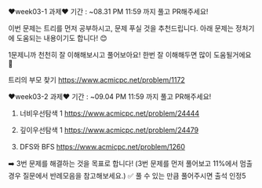 ❤week03-1 과제❤
기간 : ~08.31 PM 11:59 까지
풀고 PR해주세요!

이번 문제는 트리를 먼저 공부하시고, 문제 푸실 것을 추천드립니다.
아래 문제는 정처기에 도움되는 내용이기도 합니다! 😊

1문제니까 천천히 잘 이해해보시고 풀어보아요! 한번 잘 이해해두면 많이 도움될거에요🥸

트리의 부모 찾기
https://www.acmicpc.net/problem/1172



❤week03-2 과제❤
기간 : ~09.04 PM 11:59 까지
풀고 PR해주세요!

1. 너비우선탐색 1
https://www.acmicpc.net/problem/24444

2. 깊이우선탐색 1
https://www.acmicpc.net/problem/24479

3. DFS와 BFS
https://www.acmicpc.net/problem/1260

➡️ 3번 문제를 해결하는 것을 목표로 합니다!
(3번 문제를 먼저 풀어보고 11%에서 멈출경우 질문에서 반례모음을 참고해보세요.)
✅ 풀 수 있는 만큼 풀어주시면 출석 인정5
